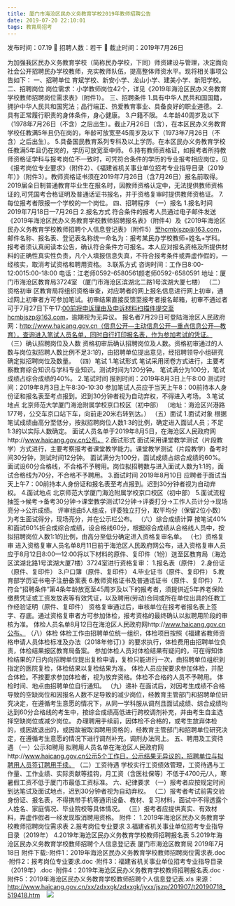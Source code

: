 ```yaml
---
title: 厦门市海沧区民办义务教育学校2019年教师招聘公告
date: 2019-07-20 22:10:01
tags: 教育局招考
---
```

发布时间：07.19   🌟   招聘人数：若干   🌈   截止时间：2019年7月26日
<!-- more -->
为加强我区民办义务教育学校（简称民办学校，下同）师资建设与管理，决定面向社会公开招聘民办学校教师，充实教师队伍，提高整体师资水平。现将相关事项公告如下：
一、招聘单位
育斌学校、新安小学、龙山小学、建美小学、新阳学校。
二、招聘岗位
岗位需求：小学教师岗位42个，详见《2019年海沧区民办义务教育学校教师招聘岗位需求表》（附件1）。
三、招聘条件
1.具有中华人民共和国国籍，拥护中华人民共和国宪法；品行端正、热爱教育事业、具备良好的职业道德。
2.具有正常履行职责的身体条件，身心健康。
3.户籍不限。
4.年龄40周岁及以下（1978年7月26日（不含）之后出生）。截止7月26日（含），在本区民办义务教育学校任教满5年且仍在岗的，年龄可放宽至45周岁及以下（1973年7月26日（不含）之后出生）。
5.具备国民教育系列专科及以上学历。在本区民办义务教育学校任教满5年且仍在岗的，学历可放宽至中师。
6.持有教师资格证，如报考者所持教师资格证学科与报考岗位不一致时，可凭符合条件的学历的专业报考相应岗位，见《报考岗位专业要求》（附件2）、《福建省机关事业单位招考专业指导目录（2019年）》（附件3）。教师资格证书须在2019年7月26日（含7月26日）报名前取得。
2019届全日制普通教育毕业生在报名时，因教师资格认定中，无法提供教师资格证的,可凭国考合格证明及普通话证书报名，并于资格复审时提供教师资格证。
7.每位报考者限报一个学校的一个岗位。
四、招聘程序
（一）报名
1.报名时间
2019年7月18日—7月26日
2.报名方式
符合条件的报考人员通过电子邮件发送《2019年海沧区民办义务教育学校教师招聘报名表》（附件4）及《2019年海沧区民办义务教育学校教师招聘个人信息登记表》（附件5）至hcmbjszp@163.com，邮件名称、报名表、登记表名称统一命名为：报考某民办学校教师+姓名+学科。
报考者须认真阅读本公告，确认符合条件方可报名。本人应对报名资格及所提供材料的正确性真实性负责，凡个人填报信息失真，不符合报考条件或弄虚作假的，一经核实，取消考试资格和聘用资格。
3.联系方式
咨询时间：工作日8:00-12:0015:00-18:00
电话：江老师0592-6580561颜老师0592-6580591
地址：厦门市海沧区教育局3724室
（厦门市海沧区滨湖北二路1号滨湖大厦七楼）
（二）资格初审
区教育局将组织资格审查，对应聘者的网上报名信息进行网上初审，通过网上初审者方可参加笔试。初审结果直接反馈至报考者报名邮箱，初审不通过者可于7月27日下午17:00前将申诉理由及申诉材料扫描件提交至hcmbjszp@163.com，逾期视为无异议。
报名者7月29日可登陆海沧区人民政府网：http://www.haicang.gov.cn（信息公开—主动信息公开—重点信息公开—教育），查询进入笔试人员名单，同时自行打印报名表，作为参加考试的凭证。
（三）确认招聘岗位及人数
资格初审后确认招聘岗位及人数。资格初审通过的人数与岗位拟招聘人数比例不足3:1的，由招聘单位提出意见，经招聘领导小组研究确定拟招聘岗位及数量。
（四）笔试
1.笔试形式
笔试采用闭卷方式进行，主要考察教育综合知识与学科专业知识。测试时间为120分钟。
笔试满分为100分，笔试成绩占综合成绩的40%。
2.笔试时间
报到时间：2019年8月3日上午8:00
测试时间：2019年8月3日上午8:30-10:30
参加笔试人员应于当天上午8：00前持本人身份证和报名表至考点报到。迟到30分钟者视为自动弃权，不得进入考场。
3.笔试地点
北京师范大学厦门海沧附属学校京口校区（初中部）
（地址：海沧区兴港路177号，公交车京口站下车，向前走20米右转到达。）
（五）面试
1.面试对象
根据笔试成绩由高分至低分，按拟招聘岗位人数1:3的比例，确定进入面试人员；不足1:3的以实际人数确定。
面试人员名单于2019年8月5日，在海沧区人民政府网http://www.haicang.gov.cn公布。
2.面试形式
面试采用课堂教学测试（片段教学）方式进行，主要考察报考者课堂教学能力。课堂教学测试（片段教学）备考时间30分钟，测试时间12分钟。
面试满分为100分，面试成绩占综合成绩的60%。面试设60分合格线，不合格不予聘用。岗位拟招聘数与进入面试人数为1:1的，面试合格线为70分，不合格不予聘用。
3.面试时间
2019年8月10日
应聘者于面试当天上午7：00前持本人身份证和报名表至考点报到。迟到30分钟者视为自动弃权。
4.面试地点
北京师范大学厦门海沧附属学校京口校区（初中部）
5.面试流程
抽签→候考→备考30分钟→课堂教学测试12分钟→评委打分→工作人员计分→现场亮分→公示成绩。
评审组由5人组成，评委独立打分，取平均分（保留2位小数）为考生面试得分，现场亮分，并在公示栏公布。
（六）综合成绩计算
按笔试40%和面试60%折合成综合成绩，设合格线60分，根据综合成绩从合格线人员中，按拟招聘岗位人数1:1的比例，由高分至低分确定进入资格复审名单。
（七）资格复审
进入资格复审人员名单8月11日前于海沧区人民政府网公布，进入资格复审人员应于8月12日8:00—12:00将以下材料的原件、复印件（1份）送至区教育局（海沧区滨湖北路1号滨湖大厦7楼）3724室进行资格复审：
1.报名表（原件）
2.身份证（原件、复印件）
3.户口簿（原件、复印件）
4.毕业证书（原件、复印件）
5.教育部学历证书电子注册备案表
6.教师资格证书及普通话证书（原件、复印件）
7.符合“招聘条件”第4条年龄放宽至45周岁及以下的报考者，须提供近5年养老保险缴费凭证或工资发放表等有效凭证，以及聘用(劳动)合同或所在单位出具的任教工作经验证明（原件、复印件）
资格复审通过后，审核单位在报考者报名表上签字、存底。通过资格复审者方可参加体检，报考资格的最终确认以拟聘用阶段的审核为准。
体检人员名单8月12日在海沧区人民政府网http://www.haicang.gov.cn公布。
（八）体检
体检工作由招聘单位统一组织，体检项目按照《福建省教师资格申请人员体检标准及办法（2018年修订）》的要求执行，体检费用由招聘单位负责，体检结果报区教育局备案。
参加体检人员对体检结果有疑问的，可在得知体检结果的7日内向招聘单位提出复检申请，复检只能进行一次，由招聘单位组织到指定的医院复检，体检结果以复检结果为准。
体检人员应按要求参加体检，并配合体检。不按要求参加体检者，视为放弃资格。体检不合格的人员不予聘用。
体检时间、地点由招聘单位自行通知。
（九）递补
在面试后，对因考生成绩不合格导致的空缺岗位和因报名人数不足导致的减少岗位，经教育主管部门和招聘单位研究决定，在遵循考生意愿的情况下，从同一学科服从调剂且面试成绩、综合成绩均达到60分合格线的考生中，按综合成绩高低进行跨校调剂补充，并由考生自主选择空缺岗位或减少岗位。
办理聘用手续前，因体检不合格的，或考生放弃体检的，或因故退出的，或因故被取消聘用资格的，经教育主管部门和招聘单位研究决定，在遵循考生意愿的情况下进行调剂补充，调剂办法同上。
五、聘用及工资待遇
（一）公示和聘用
拟聘用人员名单在海沧区人民政府网http://www.haicang.gov.cn公示5个工作日，公示结果无异议的，招聘单位与拟聘用人员签订聘用手续。
（二）工资待遇
学校实行工资绩效管理，工资待遇与工作量、工作业绩、实际贡献等挂钩，月工资（含医社保等）不低于4700元/人，寒暑假工资不低于厦门市最低工资标准。
六、纪律要求
（一）报考者应按规定时间到达笔试及面试地点，迟到30分钟者视为自动弃权。
（二）报考者考试前需交验身份证、报名表，不得携带手机等通讯设备、教材、复习材料，面试中不得透露个人姓名、家庭情况、毕业院校等具体情况。
（三）报考者应提供真实、有效材料，弄虚作假者一经发现取消聘用资格。
附件：
1.2019年海沧区民办义务教育学校教师招聘岗位需求表
2.报考岗位专业要求
3.福建省机关事业单位招考专业指导目录（2019年）
4.2019年海沧区民办义务教育学校教师招聘报名表
5.2019年海沧区民办义务教育学校教师招聘个人信息登记表
厦门市海沧区教育局
2019年7月18日
附件下载:·附件1：2019年海沧区民办义务教育学校教师招聘岗位需求表.doc
·附件2：报考岗位专业要求.doc
·附件3：福建省机关事业单位招考专业指导目录（2019年）.doc
·附件4：2019年海沧区民办义务教育学校教师招聘报名表.doc
·附件5：2019年海沧区民办义务教育学校教师招聘个人信息登记表.xls
来源：
http://www.haicang.gov.cn/xx/zdxxgk/zdxxgk/jyxx/jszp/201907/t20190718_519418.htm
 
 ![](https://cdn.weiweiblog.cn/20181015134814.png)